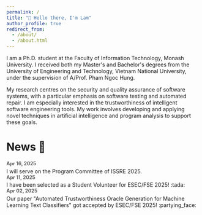 ```yaml
---
permalink: /
title: "👋 Hello there, I'm Lam"
author_profile: true
redirect_from: 
  - /about/
  - /about.html
---
```


I am a Ph.D. student at the Faculty of Information Technology, Monash University. I received both my Master's and Bachelor's degrees from the University of Engineering and Technology, Vietnam National University, under the supervision of A/Prof. Pham Ngoc Hung.

My research centres on the security and quality assurance of software systems, with a particular emphasis on software testing and automated repair. I am especially interested in the trustworthiness of intelligent software engineering tools. My work involves developing and applying novel techniques in artificial intelligence and program analysis to support these goals.

# News 📢

<style>
  .time {
    font-size: 0.9em;
    margin-bottom: 0.3em;
    font-weight: bold;
    opacity: 0.7;
  }
</style>

<div class="time">Apr 16, 2025</div>
I will serve on the Program Committee of ISSRE 2025.

<div class="time">Apr 11, 2025</div>
I have been selected as a Student Volunteer for ESEC/FSE 2025! :tada:

<div class="time">Apr 02, 2025</div>
Our paper "Automated Trustworthiness Oracle Generation for Machine Learning Text Classifiers" got accepted by ESEC/FSE 2025! :partying_face:
